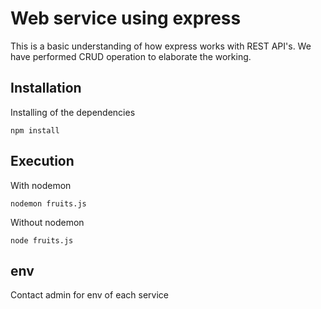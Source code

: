 # Web service using express

This is a basic understanding of how express works with REST API's. We have performed CRUD operation to elaborate the working.

## Installation

Installing of the dependencies

```
npm install
```

## Execution

With nodemon
```
nodemon fruits.js
```
Without nodemon
```
node fruits.js
```

## env

Contact admin for env of each service
